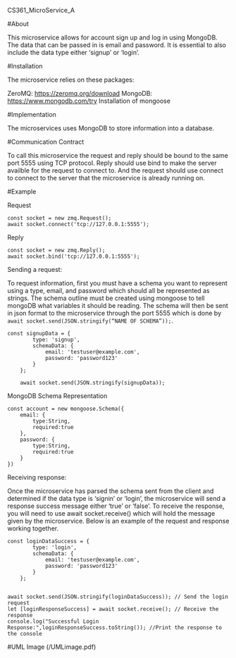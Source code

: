 CS361_MicroService_A

#About

This microservice allows for account sign up and log in using MongoDB. The data that can be passed in is email and password. It is essential to also include the data type either ‘signup’ or ‘login’. 

#Installation

The microservice relies on these packages:

ZeroMQ: https://zeromq.org/download
MongoDB: https://www.mongodb.com/try
Installation of mongoose

#Implementation

The microservices uses MongoDB to store information into a database.

#Communication Contract

To call this microservice the request and reply should be bound to the same port 5555 using TCP protocol. Reply should use bind to make the server availble for the request to connect to. And the request should use connect to connect to the server that the microservice is already running on. 

#Example 

Request

```
const socket = new zmq.Request();
await socket.connect('tcp://127.0.0.1:5555');
```

Reply

```
const socket = new zmq.Reply();
await socket.bind('tcp://127.0.0.1:5555');
```

Sending a request:

To request information, first you must have a schema you want to represent using a type, email, and password which should all be represented as strings. The schema outline must be created using mongoose to tell mongoDB what variables it should be reading. The schema will then be sent in json format to the microservice through the port 5555 which is done by `await socket.send(JSON.stringify(“NAME OF SCHEMA”));`. 

```
const signupData = {
        type: 'signup',
        schemaData: {
            email: 'testuser@example.com',
            password: 'password123'
        }
    };
   
    await socket.send(JSON.stringify(signupData));
```

MongoDB Schema Representation

```
const account = new mongoose.Schema({
    email: {
        type:String,
        required:true
    },
    password: {
        type:String,
        required:true
    }
})
```

Receiving response:

Once the microservice has parsed the schema sent from the client and determined if the data type is ‘signin’ or ‘login’, the microservice will send a response success message either ‘true’ or ‘false’. To receive the response, you will need to use await socket.receive() which will hold the message given by the microservice. Below is an example of the request and response working together. 

```
const loginDataSuccess = {
        type: 'login',
        schemaData: {
            email: 'testuser@example.com',
            password: 'password123'
        }
    };


await socket.send(JSON.stringify(loginDataSuccess)); // Send the login request
let [loginResponseSuccess] = await socket.receive(); // Receive the response
console.log("Successful Login Response:",loginResponseSuccess.toString()); //Print the response to the console
```

#UML Image
(/UMLimage.pdf)
